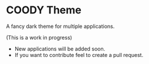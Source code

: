 # COODY Theme

A fancy dark theme for multiple applications.

(This is a work in progress)

- New applications will be added soon.
- If you want to contribute feel to create a pull request.
